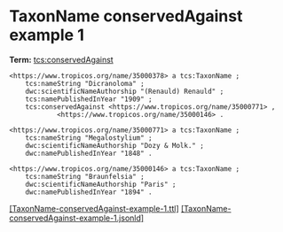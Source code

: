 # TaxonName conservedAgainst example 1


**Term:** [tcs:conservedAgainst](/terms/#tcs_conservedagainst)


```turtle
<https://www.tropicos.org/name/35000378> a tcs:TaxonName ;
    tcs:nameString "Dicranoloma" ;
    dwc:scientificNameAuthorship "(Renauld) Renauld" ;
    tcs:namePublishedInYear "1909" ;
    tcs:conservedAgainst <https://www.tropicos.org/name/35000771> ,
            <https://www.tropicos.org/name/35000146> .

<https://www.tropicos.org/name/35000771> a tcs:TaxonName ;
    tcs:nameString "Megalostylium" ;
    dwc:scientificNameAuthorship "Dozy & Molk." ;
    dwc:namePublishedInYear "1848" . 

<https://www.tropicos.org/name/35000146> a tcs:TaxonName ;
    tcs:nameString "Braunfelsia" ;
    dwc:scientificNameAuthorship "Paris" ;
    dwc:namePublishedInYear "1894" .
```

[&#91;TaxonName-conservedAgainst-example-1.ttl&#93;](https://github.com/tdwg/tcs2/blob/master/examples/TaxonName-conservedAgainst-example-1.ttl)&nbsp;[&#91;TaxonName-conservedAgainst-example-1.jsonld&#93;](https://github.com/tdwg/tcs2/blob/master/examples/TaxonName-conservedAgainst-example-1.jsonld)

